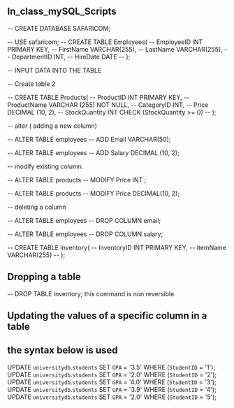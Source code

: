 ## In_class_mySQL_Scripts

-- CREATE DATABASE SAFARICOM;

-- USE safaricom;
-- CREATE TABLE Employees(
-- EmployeeID INT PRIMARY KEY, 
-- FirstName VARCHAR(255),
-- LastName VARCHAR(255),
-- DepartmentID INT,
-- HireDate DATE
-- );

-- INPUT DATA INTO THE TABLE

-- Create table 2

-- CREATE TABLE Products(
-- ProductID INT PRIMARY KEY,
-- ProductName VARCHAR (255) NOT NULL,
-- CategoryID INT,
-- Price DECIMAL (10, 2),
-- StockQuantity INT CHECK (StockQuantity >= 0)
-- );

-- alter  ( adding a new column)

-- ALTER TABLE employees
-- ADD Email VARCHAR(50);


-- ALTER TABLE employees
-- ADD Salary DECIMAL (10, 2);

-- modify existing column. 

-- ALTER TABLE products
-- MODIFY Price INT ;

-- ALTER TABLE products
-- MODIFY Price DECIMAL(10, 2);

-- deleting a column

-- ALTER TABLE employees
-- DROP COLUMN email;

-- ALTER TABLE employees
-- DROP COLUMN salary;

-- CREATE TABLE Inventory(
-- InventoryID INT  PRIMARY KEY,
-- itemName VARCHAR(255)
-- );

## Dropping  a table

-- DROP TABLE inventory;    this command is non reversible. 

## Updating the values of a specific column in a table
## the syntax below is used

UPDATE `universitydb`.`students` SET `GPA` = '3.5' WHERE (`StudentID` = '1');
UPDATE `universitydb`.`students` SET `GPA` = '2.0' WHERE (`StudentID` = '2');
UPDATE `universitydb`.`students` SET `GPA` = '4.0' WHERE (`StudentID` = '3');
UPDATE `universitydb`.`students` SET `GPA` = '3.9' WHERE (`StudentID` = '4');
UPDATE `universitydb`.`students` SET `GPA` = '2.0' WHERE (`StudentID` = '5');

